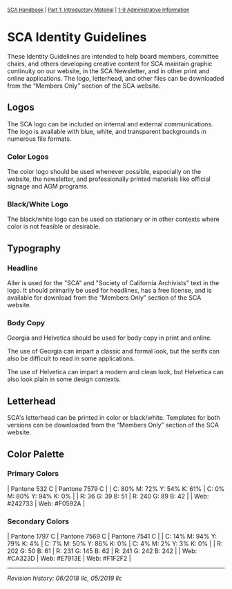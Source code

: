 <sup>[SCA Handbook](/sca-handbook/index.html) | [Part 1: Introductory Material](../01_introductory_material/index.html) | [1-9 Administrative Information](../01_introductory_material/01-09_administrative-information.html)</sup> 

# SCA Identity Guidelines

These Identity Guidelines are intended to help board members, committee chairs, and others developing creative content for SCA maintain graphic continuity on our website, in the SCA Newsletter, and in other print and online applications. The logo, letterhead, and other files can be downloaded from the “Members Only” section of the SCA website.

## Logos
The SCA logo can be included on internal and external communications. The logo is available with blue, white, and transparent backgrounds in numerous file formats.

### Color Logos
The color logo should be used whenever possible, especially on the website, the newsletter, and professionally printed materials like official signage and AGM programs.

### Black/White Logo
The black/white logo can be used on stationary or in other contexts where color is not feasible or desirable.

## Typography

### Headline
Aller is used for the "SCA" and "Society of California Archivists" text in the logo. It should primarily be used for headlines, has a free license, and is available for download from the “Members Only” section of the SCA website.

### Body Copy
Georgia and Helvetica should be used for body copy in print and online.

The use of Georgia can impart a classic and formal look, but the serifs can also be difficult to read in some applications.

The use of Helvetica can impart a modern and clean look, but Helvetica can also look plain in some design contexts.

## Letterhead
SCA's letterhead can be printed in color or black/white. Templates for both versions can be downloaded from the “Members Only” section of the SCA website.

## Color Palette

### Primary Colors

| Pantone 532 C               | Pantone 7579 C            |
| C: 80% M: 72% Y: 54% K: 61% | C: 0% M: 80% Y: 94% K: 0% |
| R: 36 G: 39 B: 51           | R: 240 G: 89 B: 42        |
| Web: #242733                | Web: #F0592A              |

### Secondary Colors

| Pantone 1797 C             | Pantone 7569 C            | Pantone 7541 C          |
| C: 14% M: 94% Y: 79% K: 4% | C: 7% M: 50% Y: 86% K: 0% | C: 4% M: 2% Y: 3% K: 0% |
| R: 202 G: 50 B: 61         | R: 231 G: 145 B: 62       | R: 241 G: 242 B: 242    |
| Web: #CA323D               | Web: #E7913E              | Web: #F1F2F2            |

***

_Revision history: 06/2018 llc, 05/2019 llc_
